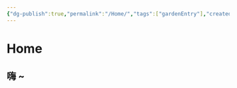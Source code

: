 ```yaml
---
{"dg-publish":true,"permalink":"/Home/","tags":["gardenEntry"],"created":"2023-07-09T18:35:14.198+08:00","updated":"2023-07-09T18:50:11.136+08:00"}
---
```


# Home

## 嗨 ~